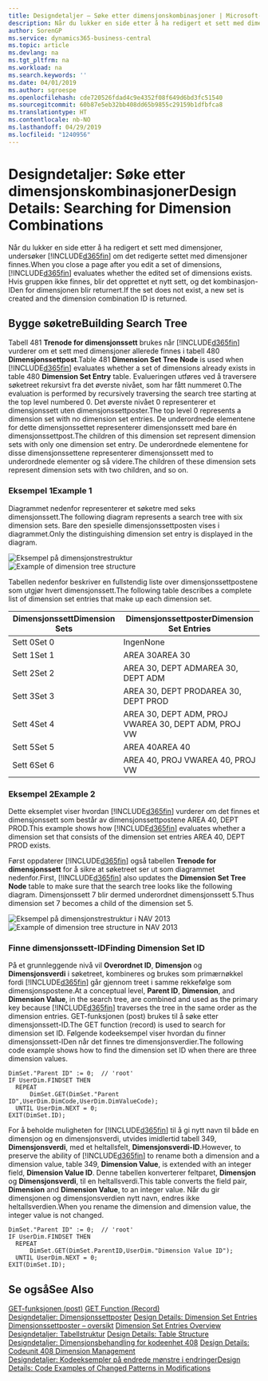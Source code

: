 ```yaml
---
title: Designdetaljer – Søke etter dimensjonskombinasjoner | Microsoft-dokumentasjon
description: Når du lukker en side etter å ha redigert et sett med dimensjoner, undersøker Business Central om det redigerte settet med dimensjoner finnes. Hvis gruppen ikke finnes, blir det opprettet et nytt sett, og det kombinasjon-IDen for dimensjonen blir returnert.
author: SorenGP
ms.service: dynamics365-business-central
ms.topic: article
ms.devlang: na
ms.tgt_pltfrm: na
ms.workload: na
ms.search.keywords: ''
ms.date: 04/01/2019
ms.author: sgroespe
ms.openlocfilehash: cde720526fdad4c9e4352f08f649d6bd3fc51540
ms.sourcegitcommit: 60b87e5eb32bb408dd65b9855c29159b1dfbfca8
ms.translationtype: HT
ms.contentlocale: nb-NO
ms.lasthandoff: 04/29/2019
ms.locfileid: "1240956"
---
```

# <a name="design-details-searching-for-dimension-combinations"></a><span data-ttu-id="27826-104">Designdetaljer: Søke etter dimensjonskombinasjoner</span><span class="sxs-lookup"><span data-stu-id="27826-104">Design Details: Searching for Dimension Combinations</span></span>
<span data-ttu-id="27826-105">Når du lukker en side etter å ha redigert et sett med dimensjoner, undersøker [!INCLUDE[d365fin](includes/d365fin_md.md)] om det redigerte settet med dimensjoner finnes.</span><span class="sxs-lookup"><span data-stu-id="27826-105">When you close a page after you edit a set of dimensions, [!INCLUDE[d365fin](includes/d365fin_md.md)] evaluates whether the edited set of dimensions exists.</span></span> <span data-ttu-id="27826-106">Hvis gruppen ikke finnes, blir det opprettet et nytt sett, og det kombinasjon-IDen for dimensjonen blir returnert.</span><span class="sxs-lookup"><span data-stu-id="27826-106">If the set does not exist, a new set is created and the dimension combination ID is returned.</span></span>  

## <a name="building-search-tree"></a><span data-ttu-id="27826-107">Bygge søketre</span><span class="sxs-lookup"><span data-stu-id="27826-107">Building Search Tree</span></span>  
 <span data-ttu-id="27826-108">Tabell 481 **Trenode for dimensjonssett** brukes når [!INCLUDE[d365fin](includes/d365fin_md.md)] vurderer om et sett med dimensjoner allerede finnes i tabell 480 **Dimensjonssettpost**.</span><span class="sxs-lookup"><span data-stu-id="27826-108">Table 481 **Dimension Set Tree Node** is used when [!INCLUDE[d365fin](includes/d365fin_md.md)] evaluates whether a set of dimensions already exists in table 480 **Dimension Set Entry** table.</span></span> <span data-ttu-id="27826-109">Evalueringen utføres ved å traversere søketreet rekursivt fra det øverste nivået, som har fått nummeret 0.</span><span class="sxs-lookup"><span data-stu-id="27826-109">The evaluation is performed by recursively traversing the search tree starting at the top level numbered 0.</span></span> <span data-ttu-id="27826-110">Det øverste nivået 0 representerer et dimensjonssett uten dimensjonssettposter.</span><span class="sxs-lookup"><span data-stu-id="27826-110">The top level 0 represents a dimension set with no dimension set entries.</span></span> <span data-ttu-id="27826-111">De underordnede elementene for dette dimensjonssettet representerer dimensjonssett med bare én dimensjonssettpost.</span><span class="sxs-lookup"><span data-stu-id="27826-111">The children of this dimension set represent dimension sets with only one dimension set entry.</span></span> <span data-ttu-id="27826-112">De underordnede elementene for disse dimensjonssettene representerer dimensjonssett med to underordnede elementer og så videre.</span><span class="sxs-lookup"><span data-stu-id="27826-112">The children of these dimension sets represent dimension sets with two children, and so on.</span></span>  

### <a name="example-1"></a><span data-ttu-id="27826-113">Eksempel 1</span><span class="sxs-lookup"><span data-stu-id="27826-113">Example 1</span></span>  
 <span data-ttu-id="27826-114">Diagrammet nedenfor representerer et søketre med seks dimensjonssett.</span><span class="sxs-lookup"><span data-stu-id="27826-114">The following diagram represents a search tree with six dimension sets.</span></span> <span data-ttu-id="27826-115">Bare den spesielle dimensjonssettposten vises i diagrammet.</span><span class="sxs-lookup"><span data-stu-id="27826-115">Only the distinguishing dimension set entry is displayed in the diagram.</span></span>  

 <span data-ttu-id="27826-116">![Eksempel på dimensjonstrestruktur](media/nav2013_dimension_tree.png "Eksempel på dimensjonstrestruktur")</span><span class="sxs-lookup"><span data-stu-id="27826-116">![Example of dimension tree structure](media/nav2013_dimension_tree.png "Example of dimension tree structure")</span></span>  

 <span data-ttu-id="27826-117">Tabellen nedenfor beskriver en fullstendig liste over dimensjonssettpostene som utgjør hvert dimensjonssett.</span><span class="sxs-lookup"><span data-stu-id="27826-117">The following table describes a complete list of dimension set entries that make up each dimension set.</span></span>  

|<span data-ttu-id="27826-118">Dimensjonssett</span><span class="sxs-lookup"><span data-stu-id="27826-118">Dimension Sets</span></span>|<span data-ttu-id="27826-119">Dimensjonssettposter</span><span class="sxs-lookup"><span data-stu-id="27826-119">Dimension Set Entries</span></span>|  
|--------------------|---------------------------|  
|<span data-ttu-id="27826-120">Sett 0</span><span class="sxs-lookup"><span data-stu-id="27826-120">Set 0</span></span>|<span data-ttu-id="27826-121">Ingen</span><span class="sxs-lookup"><span data-stu-id="27826-121">None</span></span>|  
|<span data-ttu-id="27826-122">Sett 1</span><span class="sxs-lookup"><span data-stu-id="27826-122">Set 1</span></span>|<span data-ttu-id="27826-123">AREA 30</span><span class="sxs-lookup"><span data-stu-id="27826-123">AREA 30</span></span>|  
|<span data-ttu-id="27826-124">Sett 2</span><span class="sxs-lookup"><span data-stu-id="27826-124">Set 2</span></span>|<span data-ttu-id="27826-125">AREA 30, DEPT ADM</span><span class="sxs-lookup"><span data-stu-id="27826-125">AREA 30, DEPT ADM</span></span>|  
|<span data-ttu-id="27826-126">Sett 3</span><span class="sxs-lookup"><span data-stu-id="27826-126">Set 3</span></span>|<span data-ttu-id="27826-127">AREA 30, DEPT PROD</span><span class="sxs-lookup"><span data-stu-id="27826-127">AREA 30, DEPT PROD</span></span>|  
|<span data-ttu-id="27826-128">Sett 4</span><span class="sxs-lookup"><span data-stu-id="27826-128">Set 4</span></span>|<span data-ttu-id="27826-129">AREA 30, DEPT ADM, PROJ VW</span><span class="sxs-lookup"><span data-stu-id="27826-129">AREA 30, DEPT ADM, PROJ VW</span></span>|  
|<span data-ttu-id="27826-130">Sett 5</span><span class="sxs-lookup"><span data-stu-id="27826-130">Set 5</span></span>|<span data-ttu-id="27826-131">AREA 40</span><span class="sxs-lookup"><span data-stu-id="27826-131">AREA 40</span></span>|  
|<span data-ttu-id="27826-132">Sett 6</span><span class="sxs-lookup"><span data-stu-id="27826-132">Set 6</span></span>|<span data-ttu-id="27826-133">AREA 40, PROJ VW</span><span class="sxs-lookup"><span data-stu-id="27826-133">AREA 40, PROJ VW</span></span>|  

### <a name="example-2"></a><span data-ttu-id="27826-134">Eksempel 2</span><span class="sxs-lookup"><span data-stu-id="27826-134">Example 2</span></span>  
 <span data-ttu-id="27826-135">Dette eksemplet viser hvordan [!INCLUDE[d365fin](includes/d365fin_md.md)] vurderer om det finnes et dimensjonssett som består av dimensjonssettpostene AREA 40, DEPT PROD.</span><span class="sxs-lookup"><span data-stu-id="27826-135">This example shows how [!INCLUDE[d365fin](includes/d365fin_md.md)] evaluates whether a dimension set that consists of the dimension set entries AREA 40, DEPT PROD exists.</span></span>  

 <span data-ttu-id="27826-136">Først oppdaterer [!INCLUDE[d365fin](includes/d365fin_md.md)] også tabellen **Trenode for dimensjonssett** for å sikre at søketreet ser ut som diagrammet nedenfor.</span><span class="sxs-lookup"><span data-stu-id="27826-136">First, [!INCLUDE[d365fin](includes/d365fin_md.md)] also updates the **Dimension Set Tree Node** table to make sure that the search tree looks like the following diagram.</span></span> <span data-ttu-id="27826-137">Dimensjonssett 7 blir dermed underordnet dimensjonssett 5.</span><span class="sxs-lookup"><span data-stu-id="27826-137">Thus dimension set 7 becomes a child of the dimension set 5.</span></span>  

 <span data-ttu-id="27826-138">![Eksempel på dimensjonstrestruktur i NAV 2013](media/nav2013_dimension_tree_example2.png "Eksempel på dimensjonstrestruktur i NAV 2013")</span><span class="sxs-lookup"><span data-stu-id="27826-138">![Example of dimension tree structure in NAV 2013](media/nav2013_dimension_tree_example2.png "Example of dimension tree structure in NAV 2013")</span></span>  

### <a name="finding-dimension-set-id"></a><span data-ttu-id="27826-139">Finne dimensjonssett-ID</span><span class="sxs-lookup"><span data-stu-id="27826-139">Finding Dimension Set ID</span></span>  
 <span data-ttu-id="27826-140">På et grunnleggende nivå vil **Overordnet ID**, **Dimensjon** og **Dimensjonsverdi** i søketreet, kombineres og brukes som primærnøkkel fordi [!INCLUDE[d365fin](includes/d365fin_md.md)] går gjennom treet i samme rekkefølge som dimensjonspostene.</span><span class="sxs-lookup"><span data-stu-id="27826-140">At a conceptual level, **Parent ID**, **Dimension**, and **Dimension Value**, in the search tree, are combined and used as the primary key because [!INCLUDE[d365fin](includes/d365fin_md.md)] traverses the tree in the same order as the dimension entries.</span></span> <span data-ttu-id="27826-141">GET-funksjonen (post) brukes til å søke etter dimensjonssett-ID.</span><span class="sxs-lookup"><span data-stu-id="27826-141">The GET function (record) is used to search for dimension set ID.</span></span> <span data-ttu-id="27826-142">Følgende kodeeksempel viser hvordan du finner dimensjonssett-IDen når det finnes tre dimensjonsverdier.</span><span class="sxs-lookup"><span data-stu-id="27826-142">The following code example shows how to find the dimension set ID when there are three dimension values.</span></span>  

```  
DimSet."Parent ID" := 0;  // 'root'  
IF UserDim.FINDSET THEN  
  REPEAT  
      DimSet.GET(DimSet."Parent ID",UserDim.DimCode,UserDim.DimValueCode);  
  UNTIL UserDim.NEXT = 0;  
EXIT(DimSet.ID);  

```  

<span data-ttu-id="27826-143">For å beholde muligheten for [!INCLUDE[d365fin](includes/d365fin_md.md)] til å gi nytt navn til både en dimensjon og en dimensjonsverdi, utvides imidlertid tabell 349, **Dimensjonsverdi**, med et heltallsfelt, **Dimensjonsverdi-ID**.</span><span class="sxs-lookup"><span data-stu-id="27826-143">However, to preserve the ability of [!INCLUDE[d365fin](includes/d365fin_md.md)] to rename both a dimension and a dimension value, table 349, **Dimension Value**, is extended with an integer field, **Dimension Value ID**.</span></span> <span data-ttu-id="27826-144">Denne tabellen konverterer feltparet, **Dimensjon** og **Dimensjonsverdi**, til en heltallsverdi.</span><span class="sxs-lookup"><span data-stu-id="27826-144">This table converts the field pair, **Dimension** and **Dimension Value**, to an integer value.</span></span> <span data-ttu-id="27826-145">Når du gir dimensjonen og dimensjonsverdien nytt navn, endres ikke heltallsverdien.</span><span class="sxs-lookup"><span data-stu-id="27826-145">When you rename the dimension and dimension value, the integer value is not changed.</span></span>  

```  
DimSet."Parent ID" := 0;  // 'root'  
IF UserDim.FINDSET THEN  
  REPEAT  
      DimSet.GET(DimSet.ParentID,UserDim."Dimension Value ID");  
  UNTIL UserDim.NEXT = 0;  
EXIT(DimSet.ID);  

```  

## <a name="see-also"></a><span data-ttu-id="27826-146">Se også</span><span class="sxs-lookup"><span data-stu-id="27826-146">See Also</span></span>  
 <span data-ttu-id="27826-147">[GET-funksjonen (post)](/dynamics-nav/GET-Function--Record-)  </span><span class="sxs-lookup"><span data-stu-id="27826-147">[GET Function (Record)](/dynamics-nav/GET-Function--Record-)  </span></span>  
 <span data-ttu-id="27826-148">[Designdetaljer: Dimensjonssettposter](design-details-dimension-set-entries.md) </span><span class="sxs-lookup"><span data-stu-id="27826-148">[Design Details: Dimension Set Entries](design-details-dimension-set-entries.md) </span></span>  
 <span data-ttu-id="27826-149">[Dimensjonssettposter – oversikt](design-details-dimension-set-entries-overview.md) </span><span class="sxs-lookup"><span data-stu-id="27826-149">[Dimension Set Entries Overview](design-details-dimension-set-entries-overview.md) </span></span>  
 <span data-ttu-id="27826-150">[Designdetaljer: Tabellstruktur](design-details-table-structure.md) </span><span class="sxs-lookup"><span data-stu-id="27826-150">[Design Details: Table Structure](design-details-table-structure.md) </span></span>  
 <span data-ttu-id="27826-151">[Designdetaljer: Dimensjonsbehandling for kodeenhet 408](design-details-codeunit-408-dimension-management.md) </span><span class="sxs-lookup"><span data-stu-id="27826-151">[Design Details: Codeunit 408 Dimension Management](design-details-codeunit-408-dimension-management.md) </span></span>  
 [<span data-ttu-id="27826-152">Designdetaljer: Kodeeksempler på endrede mønstre i endringer</span><span class="sxs-lookup"><span data-stu-id="27826-152">Design Details: Code Examples of Changed Patterns in Modifications</span></span>](design-details-code-examples-of-changed-patterns-in-modifications.md)
